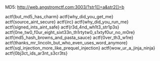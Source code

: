 MD5:
http://web.angstromctf.com:3003/?str1[]=a&str2[]=b


actf{but_md5_has_charm}
actf{why_did_you_get_me}
actf{source_aint_secure}
actf{irc}
actf{why_did_you_run_me}
actf{signed_ints_aint_safe}
actf{r3d_4nd_wh1t3_str1p3s}
actf{0ne_tw0_f0ur_eight_sixt33n_th1rtytw0_s1xtyf0ur_no_m0re}
actf{md5_hash_browns_and_pasta_sauce}
actf{0ver_th3_w1re}
actf{thanks_mr_lincoln_but_who_even_uses_word_anymore}
actf{sql_injection_more_like_prequel_injection}
actf{wow_ur_a_jinja_ninja}
actf{0bj3ct_ids_ar3nt_s3cr3ts}





